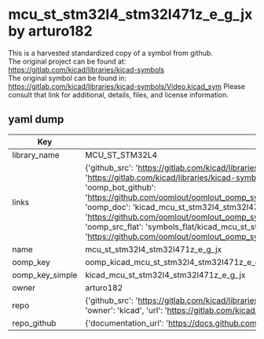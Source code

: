 # mcu_st_stm32l4_stm32l471z_e_g_jx by arturo182  
This is a harvested standardized copy of a symbol from github.  
The original project can be found at:  
https://gitlab.com/kicad/libraries/kicad-symbols  
The original symbol can be found in:
https://gitlab.com/kicad/libraries/kicad-symbols/Video.kicad_sym
Please consult that link for additional, details, files, and license information.  
## yaml dump  
| Key | Value |  
| --- | --- |  
| library_name | MCU_ST_STM32L4 |  
| links | {'github_src': 'https://gitlab.com/kicad/libraries/kicad-symbols/Video.kicad_sym', 'github_src_repo': 'https://gitlab.com/kicad/libraries/kicad-symbols', 'oomp_bot': 'kicad_mcu_st_stm32l4_stm32l471z_e_g_jx/working', 'oomp_bot_github': 'https://github.com/oomlout/oomlout_oomp_symbol_bot/tree/main/kicad_mcu_st_stm32l4_stm32l471z_e_g_jx/working', 'oomp_doc': 'kicad_mcu_st_stm32l4_stm32l471z_e_g_jx/working', 'oomp_doc_github': 'https://github.com/oomlout/oomlout_oomp_symbol_doc/tree/main/kicad_mcu_st_stm32l4_stm32l471z_e_g_jx/working', 'oomp_src_flat': 'symbols_flat/kicad_mcu_st_stm32l4_stm32l471z_e_g_jx/working', 'oomp_src_flat_github': 'https://github.com/oomlout/oomlout_oomp_symbol_src/tree/main/kicad_mcu_st_stm32l4_stm32l471z_e_g_jx/working'} |  
| name | mcu_st_stm32l4_stm32l471z_e_g_jx |  
| oomp_key | oomp_kicad_mcu_st_stm32l4_stm32l471z_e_g_jx |  
| oomp_key_simple | kicad_mcu_st_stm32l4_stm32l471z_e_g_jx |  
| owner | arturo182 |  
| repo | {'github_src': 'https://gitlab.com/kicad/libraries/kicad-symbols/Video.kicad_sym', 'name': 'libraries/kicad-symbols', 'owner': 'kicad', 'url': 'https://gitlab.com/kicad/libraries/kicad-symbols'} |  
| repo_github | {'documentation_url': 'https://docs.github.com/rest/repos/repos#get-a-repository', 'message': 'Not Found'} |  

